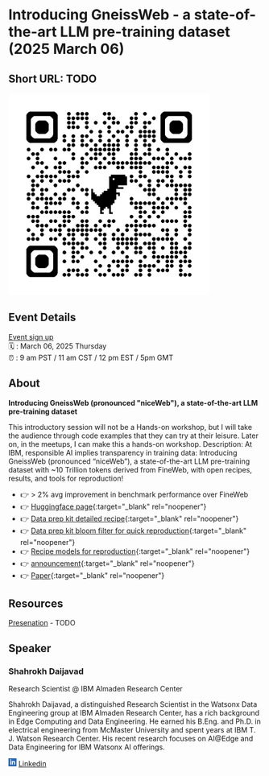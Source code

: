 # Introducing GneissWeb - a state-of-the-art LLM pre-training dataset (2025 March 06)

## Short URL: TODO

<img src="../assets/qrcode_the-ai-alliance.github.io.png" width="400px">

## Event Details

[Event sign up](https://www.meetup.com/ibm-developer-sf-bay-area-meetup/)<br>
🗓️ : March 06, 2025 Thursday<br>
⏰ : 9 am PST  / 11 am CST / 12 pm EST / 5pm GMT

## About

**Introducing GneissWeb (pronounced "niceWeb"), a state-of-the-art LLM pre-training dataset**

This introductory session will not be a Hands-on workshop, but I will take the audience through code examples that they can try at their leisure. Later on, in the meetups, I can make this a hands-on workshop.
Description: At IBM, responsible AI implies transparency in training data:
Introducing GneissWeb (pronounced “niceWeb”), a state-of-the-art LLM pre-training dataset with ~10 Trillion tokens derived from FineWeb, with open recipes, results, and tools for reproduction!

- :point_right: > 2% avg improvement in benchmark performance over FineWeb
- :point_right: [Huggingface page](https://huggingface.co/datasets/ibm-granite/GneissWeb){:target="_blank" rel="noopener"}
- :point_right: [Data prep kit detailed recipe](https://github.com/IBM/data-prep-kit/blob/dev/examples/notebooks/GneissWeb/GneissWeb.ipynb){:target="_blank" rel="noopener"}
- :point_right: [Data prep kit bloom filter for quick reproduction](https://github.com/ian-cho/data-prep-kit/blob/dev/transforms/universal/bloom/bloom_python.ipynb){:target="_blank" rel="noopener"}
- :point_right: [Recipe models for reproduction](https://huggingface.co/collections/ibm-granite/granite-data-67acf1780ddf9261f2c12b47){:target="_blank" rel="noopener"}
- :point_right: [announcement](https://research.ibm.com/blog/gneissweb-for-granite-training){:target="_blank" rel="noopener"}
- :point_right: [Paper](https://arxiv.org/abs/2502.14907){:target="_blank" rel="noopener"}

## Resources

[Presenation](#) - TODO


## Speaker

### Shahrokh Daijavad

Research Scientist @ IBM Almaden Research Center

Shahrokh Daijavad, a distinguished Research Scientist in the Watsonx Data Engineering group at IBM Almaden Research Center, has a rich background in Edge Computing and Data Engineering. He earned his B.Eng. and Ph.D. in electrical engineering from McMaster University and spent years at IBM T. J. Watson Research Center. His recent research focuses on AI@Edge and Data Engineering for IBM Watsonx AI offerings.

<img src="../assets/linkedin.svg" width="16 px"> [Linkedin](https://www.linkedin.com/in/shahrokh-daijavad-98b08b3/)